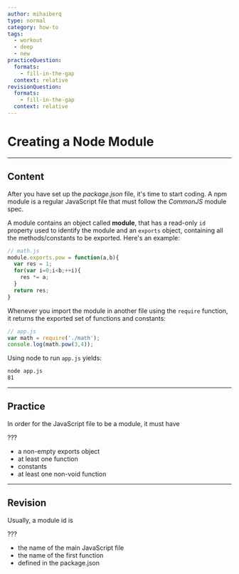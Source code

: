 ```yaml
---
author: mihaiberq
type: normal
category: how-to
tags:
  - workout
  - deep
  - new
practiceQuestion:
  formats:
    - fill-in-the-gap
  context: relative
revisionQuestion:
  formats:
    - fill-in-the-gap
  context: relative
---
```


# Creating a Node Module


---

## Content

After you have set up the *package.json* file, it's time to start coding. A npm module is a regular JavaScript file that must follow the *CommonJS* module spec.

A module contains an object called **module**, that has a read-only `id` property used to identify the module and an `exports` object, containing all the methods/constants to be exported. Here's an example:

```javascript
// math.js
module.exports.pow = function(a,b){
  var res = 1;
  for(var i=0;i<b;++i){
    res *= a;
  }
  return res;
}
```

Whenever you import the module in another file using the `require` function, it returns the exported set of functions and constants:

```javascript
// app.js
var math = require('./math');
console.log(math.pow(3,4));
```

Using node to run `app.js` yields:

```bash
node app.js
81
```


---

## Practice

In order for the JavaScript file to be a module, it must have

???

- a non-empty exports object
- at least one function
- constants
- at least one non-void function


---

## Revision

Usually, a module id is

???

- the name of the main JavaScript file
- the name of the first function
- defined in the package.json
